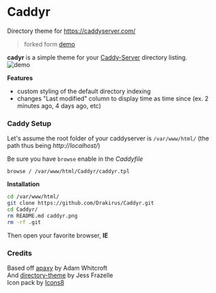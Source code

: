 # Caddyr
Directory theme for https://caddyserver.com/

> forked form [demo](https://github.com/jfrazelle/directory-theme)  

**cadyr** is a simple theme for your [Caddy-Server](https://caddyserver.com/) directory listing.  
![demo](https://raw.githubusercontent.com/Drakirus/Caddyr/master/caddyr.png)

 **Features**

- custom styling of the default directory indexing
- changes "Last modified" column to display time as time since (ex. 2 minutes ago, 4 days ago, etc)

### Caddy Setup

Let's assume the root folder of your caddyserver is `/var/www/html/` (the path thus being *http://localhost/*)

Be sure you have `browse` enable in the *Caddyfile*  
```
browse / /var/www/html/Caddyr/caddyr.tpl
```

**Installation**

```bash
cd /var/www/html/
git clone https://github.com/Drakirus/Caddyr.git
cd Caddyr/
rm README.md caddyr.png
rm -rf .git
```
Then open your favorite browser, **IE**

### Credits
Based off [apaxy](https://github.com/AdamWhitcroft/Apaxy) by Adam Whitcroft  
And [directory-theme](https://github.com/jfrazelle/directory-theme) by Jess Frazelle  
Icon pack by [Icons8](https://icons8.com/)


